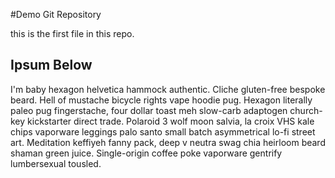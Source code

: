 #Demo Git Repository

this is the first file in this repo.

## Ipsum Below

I'm baby hexagon helvetica hammock authentic. 
Cliche gluten-free bespoke beard. Hell of mustache bicycle rights vape hoodie pug. 
Hexagon literally paleo pug fingerstache, four dollar toast meh slow-carb adaptogen church-key kickstarter direct trade. 
Polaroid 3 wolf moon salvia, la croix VHS kale chips vaporware leggings palo santo small batch asymmetrical lo-fi street art. 
Meditation keffiyeh fanny pack, deep v neutra swag chia heirloom beard shaman green juice. Single-origin coffee poke vaporware gentrify lumbersexual tousled.